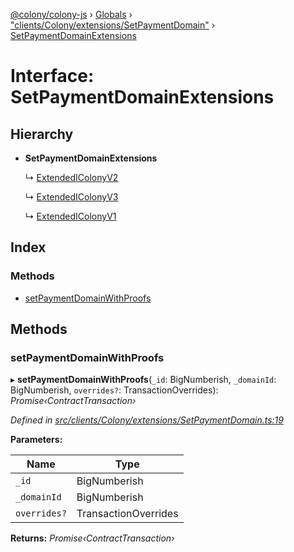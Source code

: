 [@colony/colony-js](../README.md) › [Globals](../globals.md) › ["clients/Colony/extensions/SetPaymentDomain"](../modules/_clients_colony_extensions_setpaymentdomain_.md) › [SetPaymentDomainExtensions](_clients_colony_extensions_setpaymentdomain_.setpaymentdomainextensions.md)

# Interface: SetPaymentDomainExtensions

## Hierarchy

* **SetPaymentDomainExtensions**

  ↳ [ExtendedIColonyV2](_clients_colony_colonyclientv2_.extendedicolonyv2.md)

  ↳ [ExtendedIColonyV3](_clients_colony_colonyclientv3_.extendedicolonyv3.md)

  ↳ [ExtendedIColonyV1](_clients_colony_colonyclientv1_.extendedicolonyv1.md)

## Index

### Methods

* [setPaymentDomainWithProofs](_clients_colony_extensions_setpaymentdomain_.setpaymentdomainextensions.md#setpaymentdomainwithproofs)

## Methods

###  setPaymentDomainWithProofs

▸ **setPaymentDomainWithProofs**(`_id`: BigNumberish, `_domainId`: BigNumberish, `overrides?`: TransactionOverrides): *Promise‹ContractTransaction›*

*Defined in [src/clients/Colony/extensions/SetPaymentDomain.ts:19](https://github.com/JoinColony/colonyJS/blob/8037c41/src/clients/Colony/extensions/SetPaymentDomain.ts#L19)*

**Parameters:**

Name | Type |
------ | ------ |
`_id` | BigNumberish |
`_domainId` | BigNumberish |
`overrides?` | TransactionOverrides |

**Returns:** *Promise‹ContractTransaction›*
